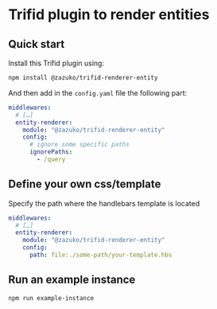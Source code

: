 # Trifid plugin to render entities

## Quick start

Install this Trifid plugin using:

```sh
npm install @zazuko/trifid-renderer-entity
```

And then add in the `config.yaml` file the following part:

```yaml
middlewares:
  # […]
  entity-renderer:
    module: "@zazuko/trifid-renderer-entity"
    config:
      # ignore some specific paths
      ignorePaths:
        - /query
```

## Define your own css/template

Specify the path where the handlebars template is located

```yaml
middlewares:
  # […]
  entity-renderer:
    module: "@zazuko/trifid-renderer-entity"
    config:
      path: file:./some-path/your-template.hbs
```

## Run an example instance

```sh
npm run example-instance
```
